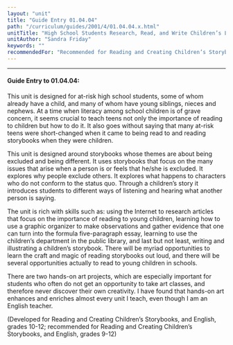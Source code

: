 ```yaml
---
layout: "unit"
title: "Guide Entry 01.04.04"
path: "/curriculum/guides/2001/4/01.04.04.x.html"
unitTitle: "High School Students Research, Read, and Write Children’s Literature"
unitAuthor: "Sandra Friday"
keywords: ""
recommendedFor: "Recommended for Reading and Creating Children’s Storybooks/English, grades 9-12."
---
```

<body>
<hr/>
<h4>
Guide Entry to 01.04.04:
</h4>
<p>
This unit is designed for at-risk high school students, some of whom already have a child, and many of whom have young siblings, nieces and nephews. At a time when literacy among school children is of grave concern, it seems crucial to teach teens not only the importance of reading to children but how to do it. It also goes without saying that many at-risk teens were short-changed when it came to being read to and reading storybooks when they were children.
</p>
<p>
This unit is designed around storybooks whose themes are about being excluded and being different. It uses storybooks that focus on the many issues that arise when a person is or feels that he/she is excluded. It explores why people exclude others. It explores what happens to characters who do not conform to the status quo. Through a children’s story it introduces students to different ways of listening and hearing what another person is saying.
</p>
<p>
The unit is rich with skills such as: using the Internet to research articles that focus on the importance of reading to young children, learning how to use a graphic organizer to make observations and gather evidence that one can turn into the formula five-paragraph essay, learning to use the children’s department in the public library, and last but not least, writing and illustrating a children’s storybook. There will be myriad opportunities to learn the craft and magic of reading storybooks out loud, and there will be several opportunities actually to read to young children in schools.
</p>
<p>
There are two hands-on art projects, which are especially important for students who often do not get an opportunity to take art classes, and therefore never discover their own creativity. I have found that hands-on art enhances and enriches almost every unit I teach, even though I am an English teacher.
</p>
<p>
(Developed for Reading and Creating Children’s Storybooks, and English, grades 10-12; recommended for Reading and Creating Children’s Storybooks, and English, grades 9-12)
</p>
</body>
